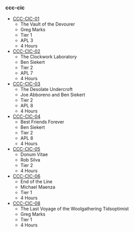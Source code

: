 ### ccc-cic
* [CCC-CIC-01](http://www.dmsguild.com/product/199826/CCCCIC01-The-Vault-of-the-Devourer?affiliate_id=757342)
    * The Vault of the Devourer
    * Greg Marks
    * Tier 1
    * APL 3
    * 4 Hours
* [CCC-CIC-02](http://www.dmsguild.com/product/207980/CCCCIC02-The-Clockwork-Laboratory?affiliate_id=757342)
    * The Clockwork Laboratory
    * Ben Siekert
    * Tier 2
    * APL 7
    * 4 Hours
* [CCC-CIC-03](http://www.dmsguild.com/product/207993/CCCCIC03-The-Desolate-Undercroft?affiliate_id=757342)
    * The Desolate Undercroft
    * Joe Abboreno and Ben Siekert
    * Tier 2
    * APL 8
    * 4 Hours
* [CCC-CIC-04](http://www.dmsguild.com/product/216389/CCCCIC04-Best-Friends-Forever?affiliate_id=757342)
    * Best Friends Forever
    * Ben Siekert
    * Tier 2
    * APL 8
    * 4 Hours
* [CCC-CIC-05](http://www.dmsguild.com/product/238300/CCCCIC05-Donum-Vitae?affiliate_id=757342)
    * Donum Vitae
    * Rob Silva
    * Tier 2
    * 4 Hours
* [CCC-CIC-06](http://www.dmsguild.com/product/238181/CCCCIC06-End-of-the-Line?affiliate_id=757342)
    * End of the Line
    * Michael Maenza
    * Tier 1
    * 4 Hours
* [CCC-CIC-08](http://www.dmsguild.com/product/238289/CCCCIC08-The-Last-Voyage-of-the-Woolgathering-Tidsoptimist?affiliate_id=757342)
    * The Last Voyage of the Woolgathering Tidsoptimist
    * Greg Marks
    * Tier 1
    * 4 Hours
